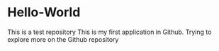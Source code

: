 # Hello-World
This is a test repository
This is my first application in Github.
Trying to explore more on the Github repository
